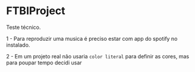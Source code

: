 # FTBIProject
Teste técnico.

1 - Para reproduzir uma musica é preciso estar com app do spotify no instalado.

2 - Em um projeto real não usaria `color literal` para definir as cores, mas para poupar tempo decidi usar


